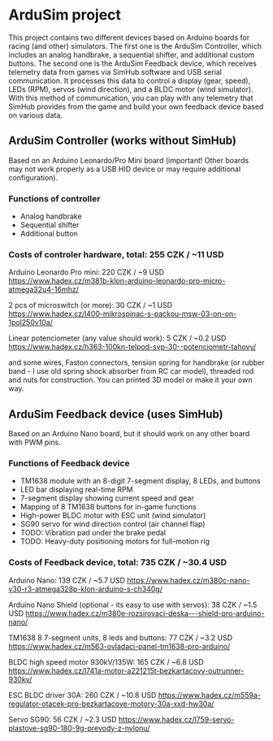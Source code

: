 # ArduSim project
This project contains two different devices based on Arduino boards for racing (and other) simulators. The first one is the ArduSim Controller, which includes an analog handbrake, a sequential shifter, and additional custom buttons. The second one is the ArduSim Feedback device, which receives telemetry data from games via SimHub software and USB serial communication. It processes this data to control a display (gear, speed), LEDs (RPM), servos (wind direction), and a BLDC motor (wind simulator). With this method of communication, you can play with any telemetry that SimHub provides from the game and build your own feedback device based on various data.

## ArduSim Controller (works without SimHub)
Based on an Arduino Leonardo/Pro Mini board (important! Other boards may not work properly as a USB HID device or may require additional configuration).
### Functions of controller
- Analog handbrake
- Sequential shifter
- Additional button
  
### Costs of controler hardware, total: 255 CZK / ~11 USD
Arduino Leonardo Pro mini: 220 CZK / ~9 USD
https://www.hadex.cz/m381b-klon-arduino-leonardo-pro-micro-atmega32u4-16mhz/

2 pcs of microswitch (or more): 30 CZK / ~1 USD
https://www.hadex.cz/l400-mikrospinac-s-packou-msw-03-on-on-1pol250v10a/

Linear potenciometer (any value should work): 5 CZK / ~0.2 USD
https://www.hadex.cz/h363-100kn-telpod-svp-30--potenciometr-tahovy/

and some wires, Faston connectors, tension spring for handbrake (or rubber band - I use old spring shock absorber from RC car model), threaded rod and nuts for construction. You can printed 3D model or make it your own way.

## ArduSim Feedback device (uses SimHub)
Based on an Arduino Nano board, but it should work on any other board with PWM pins.
### Functions of Feedback device
- TM1638 module with an 8-digit 7-segment display, 8 LEDs, and buttons
- LED bar displaying real-time RPM
- 7-segment display showing current speed and gear
- Mapping of 8 TM1638 buttons for in-game functions
- High-power BLDC motor with ESC unit (wind simulator)
- SG90 servo for wind direction control (air channel flap)
- TODO: Vibration pad under the brake pedal
- TODO: Heavy-duty positioning motors for full-motion rig
   
### Costs of Feedback device, total: 735 CZK / ~30.4 USD
Arduino Nano: 139 CZK / ~5.7 USD
https://www.hadex.cz/m380c-nano-v30-r3-atmega328p-klon-arduino-s-ch340g/

Arduino Nano Shield (optional - its easy to use with servos): 38 CZK / ~1.5 USD
https://www.hadex.cz/m380e-rozsirovaci-deska---shield-pro-arduino-nano/

TM1638 8 7-segment units, 8 leds and buttons: 77 CZK / ~3.2 USD
https://www.hadex.cz/m563-ovladaci-panel-tm1638-pro-arduino/
  
BLDC high speed motor 930kV/135W: 165 CZK / ~6.8 USD
https://www.hadex.cz/l741a-motor-a221215t-bezkartacovy-outrunner-930kv/

ESC BLDC driver 30A: 260 CZK / ~10.8 USD
https://www.hadex.cz/m559a-regulator-otacek-pro-bezkartacove-motory-30a-xxd-hw30a/

Servo SG90: 56 CZK / ~2.3 USD
https://www.hadex.cz/l759-servo-plastove-sg90-180-9g-prevody-z-nylonu/

